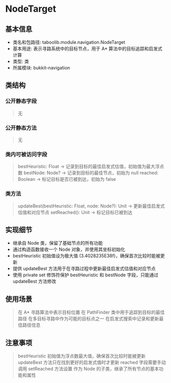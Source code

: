 # NodeTarget
## 基本信息
- 类名和包路径: taboolib.module.navigation.NodeTarget
- 基本用途: 表示寻路系统中的目标节点，用于 A* 算法中的目标追踪和启发式计算
- 类型: 类
- 所属模块: bukkit-navigation

## 类结构
### 公开静态字段
> 无

### 公开静态方法
> 无

### 类内可被访问字段
> bestHeuristic: Float -> 记录到目标的最佳启发式估值，初始值为最大浮点数
> bestNode: Node? -> 记录到目标的最佳节点，初始为 null
> reached: Boolean -> 标记目标是否已被到达，初始为 false

### 类方法
> updateBest(bestHeuristic: Float, node: Node?): Unit -> 更新最佳启发式估值和对应节点
> setReached(): Unit -> 标记目标已被到达

## 实现细节
- 继承自 Node 类，保留了基础节点的所有功能
- 通过构造函数接收一个 Node 对象，并使用其坐标初始化
- bestHeuristic 初始值设为极大值 (3.4028235E38f)，确保首次比较时能被更新
- 提供 updateBest 方法用于在寻路过程中更新最佳启发式估值和对应节点
- 使用 private set 修饰符保护 bestHeuristic 和 bestNode 字段，只能通过 updateBest 方法修改

## 使用场景
> 在 A* 寻路算法中表示目标位置
> 在 PathFinder 类中用于追踪到目标的最佳路径
> 在多目标寻路中作为可能的目标点之一
> 在启发式搜索中记录和更新最佳路径信息

## 注意事项
> bestHeuristic 初始值为浮点数最大值，确保首次比较时能被更新
> updateBest 方法只在找到更好的启发式值时才更新
> reached 字段需要手动调用 setReached 方法设置
> 作为 Node 的子类，继承了所有节点的基本功能和属性

